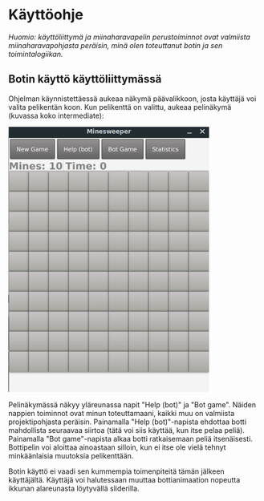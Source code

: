 # Käyttöohje

_Huomio: käyttöliittymä ja miinaharavapelin perustoiminnot ovat valmiista miinaharavapohjasta peräisin, minä olen toteuttanut botin ja sen toimintalogiikan._

## Botin käyttö käyttöliittymässä

Ohjelman käynnistettäessä aukeaa näkymä päävalikkoon, josta käyttäjä voi valita pelikentän koon. Kun pelikenttä on valittu, aukeaa pelinäkymä (kuvassa koko intermediate):

<img src="https://github.com/hackinen/Miinaharavaratkaisija/blob/master/dokumentaatio/misc/pelinakyma.png" width="400">

Pelinäkymässä näkyy yläreunassa napit "Help (bot)" ja "Bot game". Näiden nappien toiminnot ovat minun toteuttamaani, kaikki muu on valmiista projektipohjasta peräisin. Painamalla "Help (bot)"-napista ehdottaa botti mahdollista seuraavaa siirtoa (tätä voi siis käyttää, kun itse pelaa peliä). Painamalla "Bot game"-napista alkaa botti ratkaisemaan peliä itsenäisesti. Bottipelin voi aloittaa ainoastaan silloin, kun ei itse ole vielä tehnyt minkäänlaisia muutoksia pelikenttään.

Botin käyttö ei vaadi sen kummempia toimenpiteitä tämän jälkeen käyttäjältä. Käyttäjä voi halutessaan muuttaa bottianimaation nopeutta ikkunan alareunasta löytyvällä sliderilla.
